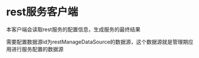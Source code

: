 # rest服务客户端

本客户端会读取rest服务的配置信息，生成服务的最终结果

需要配置数据源id为restManageDataSource的数据源，这个数据源就是管理期应用进行服务配置的数据源